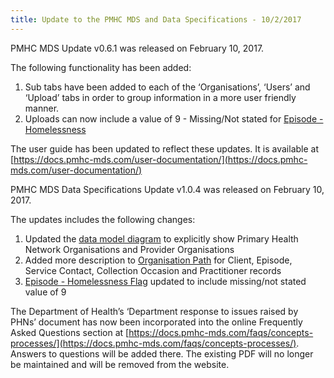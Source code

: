 ```yaml
---
title: Update to the PMHC MDS and Data Specifications - 10/2/2017
---
```


PMHC MDS Update v0.6.1 was released on February 10, 2017.

The following functionality has been added:

1. Sub tabs have been added to each of the ‘Organisations’, ‘Users’ and ‘Upload’ tabs in order to group information in a more user friendly manner.
2. Uploads can now include a value of 9 - Missing/Not stated for [Episode - Homelessness](https://docs.pmhc-mds.com/data-specification/data-model-and-specifications.html#episode-homelessness-flag)

The user guide has been updated to reflect these updates. It is available at [https://docs.pmhc-mds.com/user-documentation/](https://docs.pmhc-mds.com/user-documentation/)

PMHC MDS Data Specifications Update v1.0.4 was released on February 10, 2017.

The updates includes the following changes:

1. Updated the [data model diagram](https://docs.pmhc-mds.com/data-specification/data-model-and-specifications.html#data-model) to explicitly show Primary Health Network Organisations and Provider Organisations
2. Added more description to [Organisation Path](https://docs.pmhc-mds.com/data-specification/data-model-and-specifications.html#organisation-path) for Client, Episode, Service Contact, Collection Occasion and Practitioner records
3. [Episode - Homelessness Flag](https://docs.pmhc-mds.com/data-specification/data-model-and-specifications.html#episode-homelessness-flag) updated to include missing/not stated value of 9

The Department of Health’s ‘Department response to issues raised by PHNs’ document has now been incorporated into the online Frequently Asked Questions section at [https://docs.pmhc-mds.com/faqs/concepts-processes/](https://docs.pmhc-mds.com/faqs/concepts-processes/). Answers to questions will be added there. The existing PDF will no longer be maintained and will be removed from the website.
